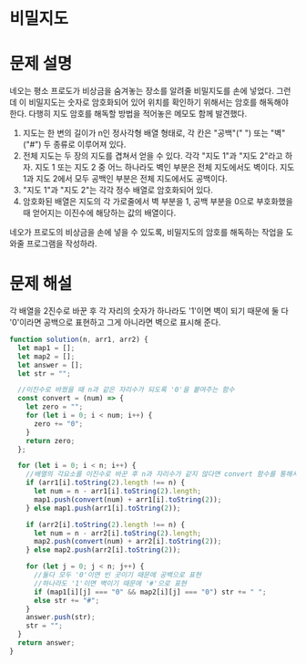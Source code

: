 # 비밀지도

# 문제 설명

네오는 평소 프로도가 비상금을 숨겨놓는 장소를 알려줄 비밀지도를 손에 넣었다. 그런데 이 비밀지도는 숫자로 암호화되어 있어 위치를 확인하기 위해서는 암호를 해독해야 한다. 다행히 지도 암호를 해독할 방법을 적어놓은 메모도 함께 발견했다.

1. 지도는 한 변의 길이가 n인 정사각형 배열 형태로, 각 칸은 "공백"(" ") 또는 "벽"("#") 두 종류로 이루어져 있다.
2. 전체 지도는 두 장의 지도를 겹쳐서 얻을 수 있다. 각각 "지도 1"과 "지도 2"라고 하자. 지도 1 또는 지도 2 중 어느 하나라도 벽인 부분은 전체 지도에서도 벽이다. 지도 1과 지도 2에서 모두 공백인 부분은 전체 지도에서도 공백이다.
3. "지도 1"과 "지도 2"는 각각 정수 배열로 암호화되어 있다.
4. 암호화된 배열은 지도의 각 가로줄에서 벽 부분을 1, 공백 부분을 0으로 부호화했을 때 얻어지는 이진수에 해당하는 값의 배열이다.

네오가 프로도의 비상금을 손에 넣을 수 있도록, 비밀지도의 암호를 해독하는 작업을 도와줄 프로그램을 작성하라.

# 문제 해설

각 배열을 2진수로 바꾼 후 각 자리의 숫자가 하나라도 '1'이면 벽이 되기 때문에 둘 다 '0'이라면 공백으로 표현하고 그게 아니라면 벽으로 표시해 준다.

```js
function solution(n, arr1, arr2) {
  let map1 = [];
  let map2 = [];
  let answer = [];
  let str = "";

  //이진수로 바꿨을 때 n과 같은 자리수가 되도록 '0'을 붙여주는 함수
  const convert = (num) => {
    let zero = "";
    for (let i = 0; i < num; i++) {
      zero += "0";
    }
    return zero;
  };

  for (let i = 0; i < n; i++) {
    //배열의 각요소를 이진수로 바꾼 후 n과 자리수가 같지 않다면 convert 함수를 통해서 '0'을 붙여준다
    if (arr1[i].toString(2).length !== n) {
      let num = n - arr1[i].toString(2).length;
      map1.push(convert(num) + arr1[i].toString(2));
    } else map1.push(arr1[i].toString(2));

    if (arr2[i].toString(2).length !== n) {
      let num = n - arr2[i].toString(2).length;
      map2.push(convert(num) + arr2[i].toString(2));
    } else map2.push(arr2[i].toString(2));

    for (let j = 0; j < n; j++) {
      //둘다 모두 '0'이면 빈 곳이기 때문에 공백으로 표현
      //하나라도 '1'이면 벽이기 때문에 '#'으로 표현
      if (map1[i][j] === "0" && map2[i][j] === "0") str += " ";
      else str += "#";
    }
    answer.push(str);
    str = "";
  }
  return answer;
}
```
